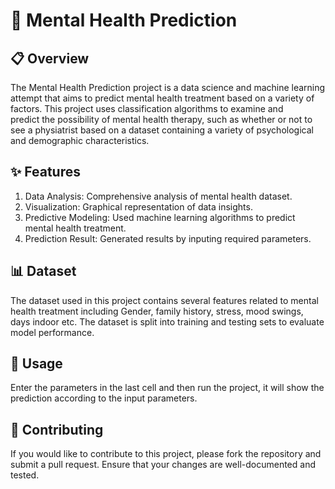 # :brain: Mental Health Prediction

## :clipboard: Overview

The Mental Health Prediction project is a data science and machine learning attempt that aims to predict mental health treatment based on a variety of factors. This project uses classification algorithms to examine and predict the possibility of mental health therapy, such as whether or not to see a physiatrist based on a dataset containing a variety of psychological and demographic characteristics.

## :sparkles: Features
1. Data Analysis: Comprehensive analysis of mental health dataset.
2. Visualization: Graphical representation of data insights.
3. Predictive Modeling: Used machine learning algorithms to predict mental health treatment.
4. Prediction Result: Generated results by inputing required parameters.

## :bar_chart: Dataset

The dataset used in this project contains several features related to mental health treatment including Gender, family history, stress, mood swings, days indoor etc.
The dataset is split into training and testing sets to evaluate model performance.

## :rocket: Usage
Enter the parameters in the last cell and then run the project, it will show the prediction according to the input parameters.

## 🤝 Contributing
If you would like to contribute to this project, please fork the repository and submit a pull request. Ensure that your changes are well-documented and tested.

